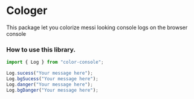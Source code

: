 # Cologer
This package let you colorize messi looking console logs on the browser console

### How to use this library.
```javascript
import { Log } from "color-console";

Log.sucess("Your message here");
Log.bgSucess("Your message here");
Log.danger("Your message here");
Log.bgDanger("Your message here");
```